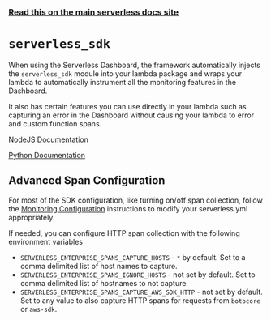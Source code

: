 <!--
title: Serverless SDK
menuText: sdk
menuOrder: 10
layout: Doc
-->

<!-- DOCS-SITE-LINK:START automatically generated  -->

### [Read this on the main serverless docs site](https://www.serverless.com/framework/docs/guides/sdk/)

<!-- DOCS-SITE-LINK:END -->

# `serverless_sdk`

When using the Serverless Dashboard, the framework automatically injects the `serverless_sdk`
module into your lambda package and wraps your lambda to automatically instrument all the
monitoring features in the Dashboard.

It also has certain features you can use directly in your lambda such as capturing an error in the
Dashboard without causing your lambda to error and custom function spans.

[NodeJS Documentation](../sdk/nodejs.md)

[Python Documentation](../sdk/python.md)

## Advanced Span Configuration

For most of the SDK configuration, like turning on/off span collection, follow the
[Monitoring Configuration](../monitoring/#configuration) instructions to modify your
serverless.yml appropriately.

If needed, you can configure HTTP span collection with the following environment variables

- `SERVERLESS_ENTERPRISE_SPANS_CAPTURE_HOSTS` - `*` by default. Set to a comma delimited list of
  host names to capture.
- `SERVERLESS_ENTERPRISE_SPANS_IGNORE_HOSTS` - not set by default. Set to comma delimited list of
  hostnames to not capture.
- `SERVERLESS_ENTERPRISE_SPANS_CAPTURE_AWS_SDK_HTTP` - not set by default. Set to any value to
  also capture HTTP spans for requests from `botocore` or `aws-sdk`.
